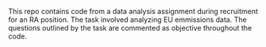 This repo contains code from a data analysis assignment during recruitment for an RA position. The task involved analyzing EU emmissions data. The questions outlined by the task are commented as objective throughout the code.

